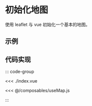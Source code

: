 <script setup>
import demo from './index.vue'
</script>

# 初始化地图

使用 leaflet 与 vue 初始化一个基本的地图。

## 示例

<demo></demo>

## 代码实现

::: code-group

<<< ./index.vue

<<< @/composables/useMap.js

:::

